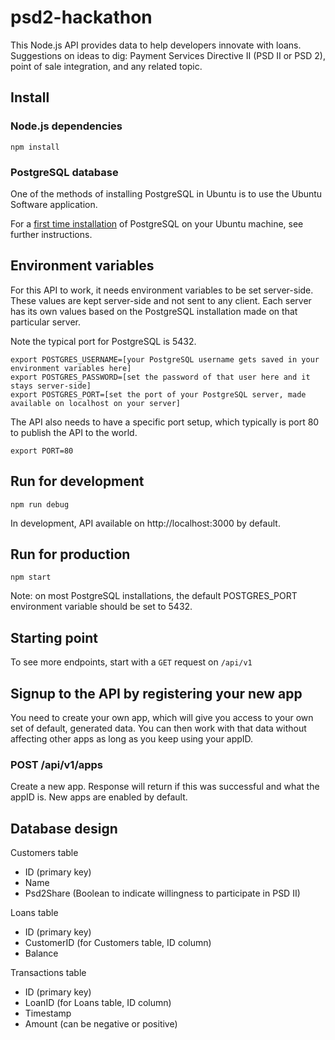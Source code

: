 # psd2-hackathon
This Node.js API provides data to help developers innovate with loans. Suggestions on ideas to dig: Payment Services Directive II (PSD II or PSD 2), point of sale integration, and any related topic.

## Install

### Node.js dependencies
```
npm install
```

### PostgreSQL database
One of the methods of installing PostgreSQL in Ubuntu is to use the Ubuntu Software application.

For a [first time installation](POSTGRESQL) of PostgreSQL on your Ubuntu machine, see further instructions.

## Environment variables
For this API to work, it needs environment variables to be set server-side. These values are kept server-side and not sent to any client. Each server has its own values based on the PostgreSQL installation made on that particular server.

Note the typical port for PostgreSQL is 5432.

```
export POSTGRES_USERNAME=[your PostgreSQL username gets saved in your environment variables here]
export POSTGRES_PASSWORD=[set the password of that user here and it stays server-side]
export POSTGRES_PORT=[set the port of your PostgreSQL server, made available on localhost on your server]
```

The API also needs to have a specific port setup, which typically is port 80 to publish the API to the world.

```
export PORT=80
```

## Run for development
```
npm run debug
```

In development, API available on http://localhost:3000 by default.

## Run for production
```
npm start
```

Note: on most PostgreSQL installations, the default POSTGRES_PORT environment variable should be set to 5432.

## Starting point
To see more endpoints, start with a `GET` request on `/api/v1`

## Signup to the API by registering your new app
You need to create your own app, which will give you access to your own set of default, generated data. You can then work with that data without affecting other apps as long as you keep using your appID.

### POST /api/v1/apps
Create a new app. Response will return if this was successful and what the appID is. New apps are enabled by default.

## Database design
Customers table
-	ID (primary key)
-	Name
-	Psd2Share (Boolean to indicate willingness to participate in PSD II)

Loans table
-	ID (primary key)
-	CustomerID (for Customers table, ID column)
-	Balance

Transactions table
-	ID (primary key)
-	LoanID (for Loans table, ID column)
-	Timestamp
-	Amount (can be negative or positive)
